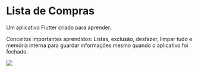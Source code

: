 # Lista de Compras

Um aplicativo Flutter criado para aprender.

Conceitos importantes aprendidos: Listas, exclusão, desfazer, limpar tudo e memória interna para guardar informações mesmo quando o aplicativo foi fechado.

<img src="assets/gif da lista.gif">
